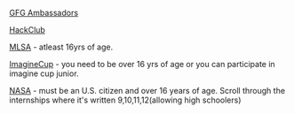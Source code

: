 [GFG Ambassadors](https://github.com/ZohebMOPO/hso.git)

[HackClub](https://hackclub.com/)

[MLSA](https://studentambassadors.microsoft.com/) - atleast 16yrs of age.

[ImagineCup](https://imaginecup.microsoft.com/en-us/Events) - you need to be over 16 yrs of age or you can participate in imagine cup junior.

[NASA](https://nasacentral.force.com/s/explore-opportunities/internships) - must be an U.S. citizen and over 16 years of age. Scroll through the internships where it's written 9,10,11,12(allowing high schoolers)